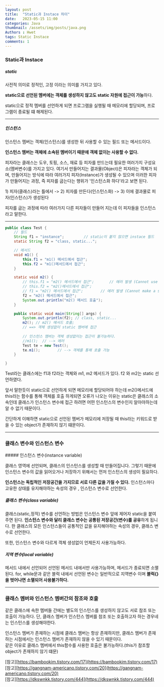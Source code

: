```yaml
---
layout: post
title:  "Static과 Instace 차이"
date:   2023-05-15 11:00
categories: Java
thumbnail: /assets/img/posts/java.png
Authors : Hwet
tags: Static Instace
comments: 1
---
```


<h3>Static과 Instace</h3>
<h5>static</h5>
<p>사전적 의미로 정적인, 고정 이라는 의미를 가지고 있다.</p>
<p><strong>static으로 선언된 멤버에는 객체를 생성하지 않고도 static 자원에 접근이 가능</strong>하다.</p>
<p>static으로 정적 멤버를 선언하게 되면 프로그램을 실행될 때 메모리에 할당되며, 프로그램이 종료될 떄 해제된다.</p> 

-------------------

<h5>인스턴스</h5>
<p>인스턴스 멤버는 객체(인스턴스)를 생성한 뒤 사용할 수 있는 필드 또는 메서드이다.</p>
<p><strong>인스턴스 멤버는 객체에 소속된 멤버이기 때문에 객체 없이는 사용할 수 없다. </strong></p>
<p>피자라는 클래스는 도우, 토핑, 소스, 재료 등 피자를 만드는데 필요한 여러가지 구성요소(멤버변수)를 가지고 있다.
여기서 만들어지는 결과물(Object)은 피자라는 객체가 되며, 만들어지는 방식에 따라 여러가지 피자(Instance)가 생성될 수 있으며
이러한 피자가 만들어지는 과정, 즉 피자를 굽는다는 행위가 '인스턴스화 하다'라고 보면 된다.</p>
<p></p>1) 피자(클래스)라는 틀에서 -> 2) 피자를 만든다(인스턴스화) -> 3) 이에 결과물로 피자(인스턴스)가 생성된다</p>
<p>피자를 굽는 과정에 따라 여러가지 다른 피자들이 만들어 지는데 이 피자들을 인스턴스라고 말한다.</p>

-------------------------

```java
public class Test {
    // 필드 
    String f1 = "instance";			// static이 붙지 않으면 instace 필드 
    static String f2 = "class, static...";

    // 메서드
    void m1() {
        this.f1 = "m1() 메서드에서 접근";
        this.f2 = "m1()메서드에서 접근";
    }

    static void m2() {
        // this.f1 = "m2() 메서드에서 접근";		// 에러 발생 (Cannot use this in a static context)
        // this.f2 = "m2()메서드에서 접근";
        // f1 = "m2() 메서드에서 접근";		// 에러 발생 (Cannot make a static reference to the non-static field)
        f2 = "m2() 메서드에서 접근";
        System.out.println("m2() 메서드 호출");
    }

    public static void main(String[] args) {
        System.out.println(f2); // class, static...
        m2(); // m2() 메서드 호출;
        // ==> 객체 생성없이 static 멤버에 접근
        
        // 인스턴스 멤버는 객체 생성없이는 접근이 불가능하다.
        //m1();  // --> 에러
        Test te = new Test();
        te.m1();        // --> 객체를 통해 호출 가능
    }

}
```

<p>Test라는 클래스에는 f1과 f2라는 객체와 m1, m2 메서드가 있다. f2 와 m2는 static 선언하였다. </p>
<p>앞서 말한듯이 static으로 선언하게 되면 메모리에 할당되어야 하는데 m2()메서드에 this라는 함수를 통해 객체를 호출 하게되면 오류가 나오는 이유는 
static은 클래스의 소속인데 클래스가 인스턴스 변수에 접근 하려면 어떤 인스턴스의 변수인지 알아야하는데 알 수 없기 때문이다.</p>
<p>간단하게 이해하면 static으로 선언된 멤버가 메모리에 저장될 때 this라는 키워드로 받을 수 있는 object가 존재하지 않기 떄문이다. </p>

----------------------------

<h3>클래스 변수와 인스턴스 변수</h3>
##### 인스턴스 변수(instance variable)
<p>클래스 영역에 선언되며, 클래스의 인스턴스를 생성할 때 만들어집니다. 그렇기 때문에 인스턴스 변수의 값을 읽어오거나 저장하기 위해서는 먼저 인스턴스의 생성이 필요하다.</p>
<p><strong>인스턴스는 독립적인 저장공간을 가지므로 서로 다른 값을 가질 수 있다.</strong> 인스턴스마다 고유한 상태를 유지해야하는 속성의 경우 , 인스턴스 변수로 선언한다.</p>

##### 클래스 변수(class variable)
<p>클래스(static,정적) 변수를 선언하는 방법은 인스턴스 변수 앞에 제어자 static을 붙여주면 된다.
<strong>인스턴스 변수와 달리 클래스 변수는 공통된 저장공간(변수)를 공유</strong>하게 됩니다. 
한 클래스의 모든 인스턴스들이 공통적인 값을 유지해야하는 속성의 경우, 클래스 변수로 선언한다.</p>
<p>또한, 인스턴스 변수와 다르게 객체 생성없이 언제든지 사용가능하다.</p>

##### 지역 변수(local variable)
<p>메서드 내에서 선언되어 선언된 메서드 내에서만 사용가능하며, 메서드가 종료되면 소멸된다. for, while문과 같은 블럭 내에서 선언된 변수는 일반적으로 지역변수 이며 <strong>블럭{}을 벗어나면 소멸되어 사용불가하다.</strong></p>

-------------------------
### 클래스 멤버와 인스턴스 멤버간의 참조와 호출
<p>같은 클래스에 속한 멤버들 간에는 별도의 인스턴스를 생성하지 않고도 서로 참조 또는 호출이 가능하다. 단, 클래스 멤버가 인스턴스 멤버를 참조 또는 호출하고자 하는 경우네는 인스턴스를 생성해야한다.</p>
<p>인스턴스 멤버가 존재하는 시점에 클래스 멤버는 항상 존재하지만, 클래스 멤버가 존재하는 시점에서는 인스턴스 멤버가 존재하지 않을 수 있기 때문이다. <br>
같은 이유로 클래스 멤버에서 this함수를 사용한 호출은 불가능하다.(this가 참조할 object가 존재하지 않기 떄문)</p>


[참고][https://bambookim.tistory.com/17](https://bambookim.tistory.com/17) <br>
[참고][https://gangnam-americano.tistory.com/20](https://gangnam-americano.tistory.com/20)  <br>
[참고][https://dkswnkk.tistory.com/444](https://dkswnkk.tistory.com/444) 